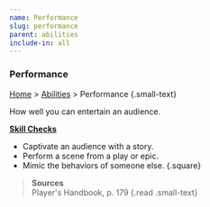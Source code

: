 ```yaml
---
name: Performance
slug: performance
parent: abilities
include-in: all
---
```

### Performance
[Home](home) > [Abilities](abilities) > Performance {.small-text}

How well you can entertain an audience.

**[Skill Checks](skill-check)**<br/>
- Captivate an audience with a story.
- Perform a scene from a play or epic.
- Mimic the behaviors of someone else.
{.square}

> **Sources** <br/>
> Player's Handbook, p. 179
{.read .small-text}


